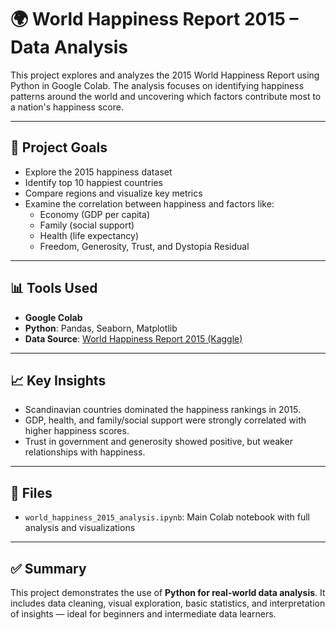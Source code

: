 # 🌍 World Happiness Report 2015 – Data Analysis

This project explores and analyzes the 2015 World Happiness Report using Python in Google Colab. The analysis focuses on identifying happiness patterns around the world and uncovering which factors contribute most to a nation's happiness score.

---

## 📌 Project Goals

- Explore the 2015 happiness dataset
- Identify top 10 happiest countries
- Compare regions and visualize key metrics
- Examine the correlation between happiness and factors like:
  - Economy (GDP per capita)
  - Family (social support)
  - Health (life expectancy)
  - Freedom, Generosity, Trust, and Dystopia Residual

---

## 📊 Tools Used

- **Google Colab**
- **Python**: Pandas, Seaborn, Matplotlib
- **Data Source**: [World Happiness Report 2015 (Kaggle)](https://www.kaggle.com/datasets/unsdsn/world-happiness)

---

## 📈 Key Insights

- Scandinavian countries dominated the happiness rankings in 2015.
- GDP, health, and family/social support were strongly correlated with higher happiness scores.
- Trust in government and generosity showed positive, but weaker relationships with happiness.

---

## 📁 Files

- `world_happiness_2015_analysis.ipynb`: Main Colab notebook with full analysis and visualizations

---

## ✅ Summary

This project demonstrates the use of **Python for real-world data analysis**. It includes data cleaning, visual exploration, basic statistics, and interpretation of insights — ideal for beginners and intermediate data learners.

